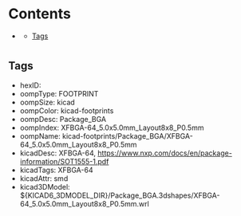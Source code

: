 



Contents
========

* [](#)
	* [Tags](#tags)

# 

## Tags

- hexID: 
- oompType: FOOTPRINT
- oompSize: kicad
- oompColor: kicad-footprints
- oompDesc: Package_BGA
- oompIndex: XFBGA-64_5.0x5.0mm_Layout8x8_P0.5mm
- oompName: kicad-footprints/Package_BGA/XFBGA-64_5.0x5.0mm_Layout8x8_P0.5mm
- kicadDesc: XFBGA-64, https://www.nxp.com/docs/en/package-information/SOT1555-1.pdf
- kicadTags: XFBGA-64
- kicadAttr: smd
- kicad3DModel: ${KICAD6_3DMODEL_DIR}/Package_BGA.3dshapes/XFBGA-64_5.0x5.0mm_Layout8x8_P0.5mm.wrl

